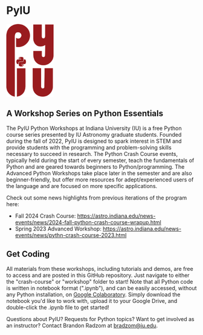 # PyIU
<img src="pyiu_logo.png" width="125" height="192">

## A Workshop Series on Python Essentials

The PyIU Python Workshops at Indiana University (IU) is a free Python course series presented by IU Astronomy graduate students. Founded during the fall of 2022, PyIU is designed to spark interest in STEM and provide students with the programming and problem-solving skills necessary to succeed in research. The Python Crash Course events, typically held during the start of every semester, teach the fundamentals of Python and are geared towards beginners to Python/programming. The Advanced Python Workshops take place later in the semester and are also beginner-friendly, but offer more resources for adept/experienced users of the language and are focused on more specific applications.

Check out some news highlights from previous iterations of the program here:
- Fall 2024 Crash Course: <a href="astro.indiana.edu/news-events/news/2024-fall-python-crash-course-wrapup.html">https://astro.indiana.edu/news-events/news/2024-fall-python-crash-course-wrapup.html</a>
- Spring 2023 Advanced Workshop: <a href="astro.indiana.edu/news-events/news/2024-fall-python-crash-course-wrapup.html">https://astro.indiana.edu/news-events/news/pythn-crash-course-2023.html</a>

## Get Coding

All materials from these workshops, including tutorials and demos, are free to access and are posted in this GitHub repository. Just navigate to either the "crash-course" or "workshop" folder to start! Note that all Python code is written in notebook format (".ipynb"), and can be easily accessed, without any Python installation, on <a href="https://colab.google/">Google Colaboratory</a>. Simply download the notebook you'd like to work with, upload it to your Google Drive, and double-click the .ipynb file to get started!

Questions about PyIU? Requests for Python topics? Want to get involved as an instructor? Contact Brandon Radzom at <a href="bradzom@iu.edu">bradzom@iu.edu</a>.
